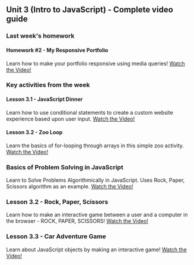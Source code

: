 ## Unit 3 (Intro to JavaScript) - Complete video guide

### Last week's homework

#### Homework #2 - My Responsive Portfolio

Learn how to make your portfolio responsive using media queries!
[Watch the Video!](https://www.youtube.com/watch?v=jF0kIhpX6tk)

### Key activities from the week

#### Lesson 3.1 - JavaScript Dinner

Learn how to use conditional statements to create a custom website experience based upon user input.
[Watch the Video!](https://www.youtube.com/watch?v=rlhhRVO5EOg)

#### Lesson 3.2 - Zoo Loop

Learn the basics of for-looping through arrays in this simple zoo activity.
[Watch the Video!](https://www.youtube.com/watch?v=zJO9g7S2_Xo)

### Basics of Problem Solving in JavaScript

Learn to Solve Problems Algorithmically in JavaScript. Uses Rock, Paper, Scissors algorithm as an example.
[Watch the Video!](https://www.youtube.com/watch?v=zRWDJOqeDhg&index=5&list=PLgJ8UgkiorCmEChEWfh7sxPvQwYAx3Kt0)

### Lesson 3.2 - Rock, Paper, Scissors

Learn how to make an interactive game between a user and a computer in the browser - ROCK, PAPER, SCISSORS!
[Watch the Video!](https://www.youtube.com/watch?v=Tio88WjwFO0)

### Lesson 3.3 - Car Adventure Game

Learn about JavaScript objects by making an interactive game!
[Watch the Video!](https://www.youtube.com/watch?v=jtU6YrNPv7E&feature=youtu.be)
